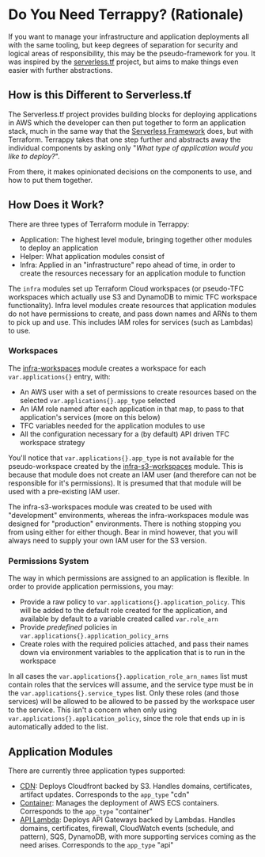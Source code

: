 # Do You Need Terrappy? (Rationale)

If you want to manage your infrastructure and application deployments all with the same tooling, but keep degrees of separation for security and logical areas of responsibility, this may be the pseudo-framework for you. It was inspired by the [serverless.tf](https://serverless.tf/) project, but aims to make things even easier with further abstractions.

## How is this Different to Serverless.tf

The Serverless.tf project provides building blocks for deploying applications in AWS which the developer can then put together to form an application stack, much in the same way that the [Serverless Framework](https://www.serverless.com/) does, but with Terraform. Terrappy takes that one step further and abstracts away the individual components by asking only "_What type of application would you like to deploy?_".

From there, it makes opinionated decisions on the components to use, and how to put them together.

## How Does it Work?

There are three types of Terraform module in Terrappy:

- Application: The highest level module, bringing together other modules to deploy an application
- Helper: What application modules consist of
- Infra: Applied in an "infrastructure" repo ahead of time, in order to create the resources necessary for an application module to function

The `infra` modules set up Terraform Cloud workspaces (or pseudo-TFC workspaces which actually use S3 and DynamoDB to mimic TFC workspace functionality). Infra level modules create resources that application modules do not have permissions to create, and pass down names and ARNs to them to pick up and use. This includes IAM roles for services (such as Lambdas) to use.

### Workspaces

The [infra-workspaces](https://github.com/GuidionOps/terraform-tfe-infra-workspaces/) module creates a workspace for each `var.applications{}` entry, with:

- An AWS user with a set of permissions to create resources based on the selected `var.applications{}.app_type` selected
- An IAM role named after each application in that map, to pass to that application's services (more on this below)
- TFC variables needed for the application modules to use
- All the configuration necessary for a (by default) API driven TFC workspace strategy

You'll notice that `var.applications{}.app_type` is not available for the pseudo-workspace created by the [infra-s3-workspaces](https://github.com/GuidionOps/terraform-aws-infra-s3-workspaces/) module. This is because that module does not create an IAM user (and therefore can not be responsible for it's permissions). It is presumed that that module will be used with a pre-existing IAM user.

The infra-s3-workspaces module was created to be used with "development" environments, whereas the infra-workspaces module was designed for "production" environments. There is nothing stopping you from using either for either though. Bear in mind however, that you will always need to supply your own IAM user for the S3 version.

### Permissions System

The way in which permissions are assigned to an application is flexible. In order to provide application permissions, you may:

- Provide a raw policy to `var.applications{}.application_policy`. This will be added to the default role created for the application, and available by default to a variable created called `var.role_arn`
- Provide _predefined_ policies in `var.applications{}.application_policy_arns`
- Create roles with the required policies attached, and pass their names down via environment variables to the application that is to run in the workspace

In all cases the `var.applications{}.application_role_arn_names` list must contain roles that the services will assume, and the service type must be in the `var.applications{}.service_types` list. Only these roles (and those services) will be allowed to be allowed to be passed by the workspace user to the service. This isn't a concern when only using `var.applications{}.application_policy`, since the role that ends up in is automatically added to the list.

## Application Modules

There are currently three application types supported:

- [CDN](https://github.com/GuidionOps/terraform-aws-app-cdn-cf-s3): Deploys Cloudfront backed by S3. Handles domains, certificates, artifact updates. Corresponds to the `app_type` "cdn"
- [Container](https://github.com/GuidionOps/terraform-aws-app-container): Manages the deployment of AWS ECS containers. Corresponds to the `app_type` "container"
- [API Lambda](https://github.com/GuidionOps/terraform-aws-app-api-lambda): Deploys API Gateways backed by Lambdas. Handles domains, certificates, firewall, CloudWatch events (schedule, and pattern), SQS, DynamoDB, with more supporting services coming as the need arises. Corresponds to the `app_type` "api"
